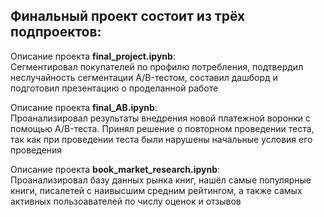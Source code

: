 ## Финальный проект состоит из трёх подпроектов:  

Описание проекта **final_project.ipynb**:  
Сегментировал покупателей по профилю потребления, подтвердил неслучайность сегментации A/B-тестом, составил дашборд и подготовил презентацию о проделанной работе  

Описание проекта **final_AB.ipynb**:  
Проанализировал результаты внедрения новой платежной воронки с помощью A/B-теста. Принял решение о повторном проведении теста, так как при проведении теста были нарушены начальные условия его проведения  

Описание проекта **book_market_research.ipynb**:  
Проанализировал базу данных рынка книг, нашёл самые популярные книги, писалетей с наивысшим средним рейтингом, а также самых активных пользоавателей по числу оценок и отзывов
